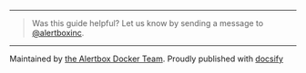 
---

> Was this guide helpful? Let us know by sending a message to [@alertboxinc](https://twitter.com/alertboxinc).

---

Maintained by [the Alertbox Docker Team](https://github.com/alertbox/docsify-served/). Proudly published with [docsify](https://docsify.js.io)